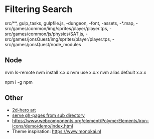 Filtering Search
================
src/**, gulp_tasks, gulpfile.js, -dungeon, -font, -assets, -*.map, -src/games/common/img/sprites/player/player.tps, -src/games/common/js/physics/SAT.js, -src/games/jonsQuest/img/sprites/player/player.tps, -src/games/jonsQuest/node_modules

Node
----
nvm ls-remote
nvm install x.x.x
nvm use x.x.x
nvm alias default x.x.x

npm i -g npm

Other
-------
* [2d-hero art](http://opengameart.org/content/2d-hero)
* [serve gh-pages from sub directory](https://gist.github.com/cobyism/4730490)
* https://www.webcomponents.org/element/PolymerElements/iron-icons/demo/demo/index.html
* Theme inspiration: https://www.monokai.nl